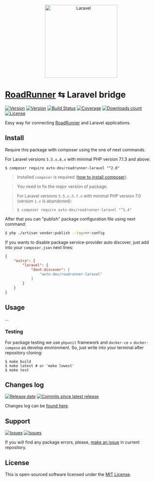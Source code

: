 <p align="center">
  <img src="https://laravel.com/assets/img/components/logo-laravel.svg" alt="Laravel" width="240" />
</p>

# [RoadRunner][roadrunner] ⇆ Laravel bridge

[![Version][badge_packagist_version]][link_packagist]
[![Version][badge_php_version]][link_packagist]
[![Build Status][badge_build_status]][link_build_status]
[![Coverage][badge_coverage]][link_coverage]
[![Downloads count][badge_downloads_count]][link_packagist]
[![License][badge_license]][link_license]

Easy way for connecting [RoadRunner][roadrunner] and Laravel applications.

## Install

Require this package with composer using the one of next commands.

For Laravel versions `5.5.x`..`6.x` with minimal PHP version 7.1.3 and above:

```shell
$ composer require avto-dev/roadrunner-laravel "^2.0"
```

> Installed `composer` is required ([how to install composer][getcomposer]).

> You need to fix the major version of package.

> For Laravel versions `5.5.x`..`5.7.x` with minimal PHP version 7.0 (version `1.x` is abandoned):
>
> ```shell
> $ composer require avto-dev/roadrunner-laravel "^1.4"
> ```

After that you can "publish" package configuration file using next command:

```bash
$ php ./artisan vendor:publish --tag=rr-config
```

If you wants to disable package service-provider auto discover, just add into your `composer.json` next lines:

```json
{
    "extra": {
        "laravel": {
            "dont-discover": [
                "avto-dev/roadrunner-laravel"
            ]
        }
    }
}
```

## Usage

...

### Testing

For package testing we use `phpunit` framework and `docker-ce` + `docker-compose` as develop environment. So, just write into your terminal after repository cloning:

```shell
$ make build
$ make latest # or 'make lowest'
$ make test
```

## Changes log

[![Release date][badge_release_date]][link_releases]
[![Commits since latest release][badge_commits_since_release]][link_commits]

Changes log can be [found here][link_changes_log].

## Support

[![Issues][badge_issues]][link_issues]
[![Issues][badge_pulls]][link_pulls]

If you will find any package errors, please, [make an issue][link_create_issue] in current repository.

## License

This is open-sourced software licensed under the [MIT License][link_license].

[badge_packagist_version]:https://img.shields.io/packagist/v/avto-dev/roadrunner-laravel.svg?maxAge=180
[badge_php_version]:https://img.shields.io/packagist/php-v/avto-dev/roadrunner-laravel.svg?longCache=true
[badge_build_status]:https://travis-ci.org/avto-dev/roadrunner-laravel.svg?branch=master
[badge_coverage]:https://img.shields.io/codecov/c/github/avto-dev/roadrunner-laravel/master.svg?maxAge=60
[badge_downloads_count]:https://img.shields.io/packagist/dt/avto-dev/roadrunner-laravel.svg?maxAge=180
[badge_license]:https://img.shields.io/packagist/l/avto-dev/roadrunner-laravel.svg?longCache=true
[badge_release_date]:https://img.shields.io/github/release-date/avto-dev/roadrunner-laravel.svg?style=flat-square&maxAge=180
[badge_commits_since_release]:https://img.shields.io/github/commits-since/avto-dev/roadrunner-laravel/latest.svg?style=flat-square&maxAge=180
[badge_issues]:https://img.shields.io/github/issues/avto-dev/roadrunner-laravel.svg?style=flat-square&maxAge=180
[badge_pulls]:https://img.shields.io/github/issues-pr/avto-dev/roadrunner-laravel.svg?style=flat-square&maxAge=180
[link_releases]:https://github.com/avto-dev/roadrunner-laravel/releases
[link_packagist]:https://packagist.org/packages/avto-dev/roadrunner-laravel
[link_build_status]:https://travis-ci.org/avto-dev/roadrunner-laravel
[link_coverage]:https://codecov.io/gh/avto-dev/roadrunner-laravel/
[link_changes_log]:https://github.com/avto-dev/roadrunner-laravel/blob/master/CHANGELOG.md
[link_issues]:https://github.com/avto-dev/roadrunner-laravel/issues
[link_create_issue]:https://github.com/avto-dev/roadrunner-laravel/issues/new/choose
[link_commits]:https://github.com/avto-dev/roadrunner-laravel/commits
[link_pulls]:https://github.com/avto-dev/roadrunner-laravel/pulls
[link_license]:https://github.com/avto-dev/roadrunner-laravel/blob/master/LICENSE
[getcomposer]:https://getcomposer.org/download/
[roadrunner]:https://github.com/spiral/roadrunner
[#10]:https://github.com/avto-dev/roadrunner-laravel/issues/10

